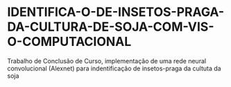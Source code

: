 # IDENTIFICA-O-DE-INSETOS-PRAGA-DA-CULTURA-DE-SOJA-COM-VIS-O-COMPUTACIONAL
Trabalho de Conclusão de Curso, implementação de uma rede neural convolucional (Alexnet) para indentificação de insetos-praga da cultuta da soja
